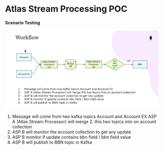 # Atlas Stream Processing POC 

#### Scenario Testing 

![workflow](./assets/workflow.jpg)
1. Message will come from two kafka topics Account and Account EX 
ASP A (Atlas Stream Processor) will merge 2. this two topics into on account collection 
3. ASP B will monitor the account collection to get any update 
4. ASP B monitor if update contains bbn field / bbn field value 
5. ASP B will publish to BBN topic in Kafka 
